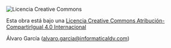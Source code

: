 ![Licencia Creative Commons](https://i.creativecommons.org/l/by-sa/4.0/88x31.png)

Esta obra está bajo una [Licencia Creative Commons Atribución-CompartirIgual 4.0 Internacional](http://creativecommons.org/licenses/by-sa/4.0/) 

Álvaro García (alvaro.garcia@informaticaldv.com)






